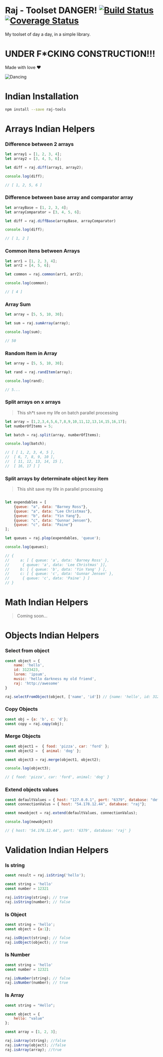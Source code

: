 # Raj - Toolset DANGER! [![Build Status](https://travis-ci.org/msfidelis/raj.svg?branch=master)](https://travis-ci.org/msfidelis/raj) [![Coverage Status](https://coveralls.io/repos/github/msfidelis/raj/badge.svg?branch=master)](https://coveralls.io/github/msfidelis/raj?branch=master)

My toolset of day a day, in a simple library. 

# UNDER F*CKING CONSTRUCTION!!!


Made with love :heart:


![Dancing](https://media.giphy.com/media/T6S6dSvPpkp1e/giphy.gif)


# Indian Installation 

```bash
npm install --save raj-tools
```

# Arrays Indian Helpers

### Difference between 2 arrays 

```javascript
let array1 = [1, 2, 3, 4];
let array2 = [3, 4, 5, 6];

let diff = raj.diff(array1, array2);

console.log(diff);

// [ 1, 2, 5, 6 ]
```

### Difference between base array and comparator array

```javascript
let arrayBase = [1, 2, 3, 4];
let arrayComparator = [3, 4, 5, 6];

let diff = raj.diffBase(arrayBase, arrayComparator)

console.log(diff);

// [ 1, 2 ]

```

### Common itens between Arrays

```javascript
let arr1 = [1, 2, 3, 4];
let arr2 = [4, 5, 6];

let common = raj.common(arr1, arr2);

console.log(common);

// [ 4 ]
```

### Array Sum

```javascript
let array = [5, 5, 10, 30];

let sum = raj.sumArray(array);

console.log(sum);

// 50
```

### Random Item in Array 

```javascript
let array = [5, 5, 10, 30];

let rand = raj.randItem(array);

console.log(rand);

// 5...
```

### Split arrays on x arrays 

> This sh*t save my life on batch parallel processing

```javascript
let array = [1,2,3,4,5,6,7,8,9,10,11,12,13,14,15,16,17];
let numberOfItems = 5;

let batch = raj.split(array, numberOfItems);

console.log(batch);

// [ [ 1, 2, 3, 4, 5 ],
//  [ 6, 7, 8, 9, 10 ],
//  [ 11, 12, 13, 14, 15 ],
//  [ 16, 17 ] ]
```

### Split arrays by determinate object key item

> This shit save my life in parallel processing 

```javascript

let expendables = [
    {queue: "a", data: "Barney Ross"},
    {queue: "a", data: "Lee Christmas"},
    {queue: "b", data: "Yin Yang"},
    {queue: "c", data: "Gunnar Jensen"},
    {queue: "c", data: "Paine"}
];

let queues = raj.plop(expendables, 'queue');

console.log(queues);

// { 
//     a: [ { queue: 'a', data: 'Barney Ross' },
//      { queue: 'a', data: 'Lee Christmas' }],
//     b: [ { queue: 'b', data: 'Yin Yang' } ],
//     c: [ { queue: 'c', data: 'Gunnar Jensen' },
//      { queue: 'c', data: 'Paine' } ] 
// }

``` 

# Math Indian Helpers

> Coming soon...

# Objects Indian Helpers

### Select from object
```javascript
const object = {
    name: 'hello',
    id: 3123423,
    lorem: 'ipsum',
    music: 'hello darkness my old friend',
    raj: 'http://awesome'
}

raj.selectFromObject(object, ['name', 'id']) // {name: 'hello', id: 3123423}
```

### Copy Objects

```javascript
const obj = {a: 'b', c: 'd'};
const copy = raj.copy(obj);
```

### Merge Objects

```javascript
const object1 =  { food: 'pizza', car: 'ford' };
const object2 =  { animal: 'dog' };

const object3 = raj.merge(object1, object2);

console.log(object3);

// { food: 'pizza', car: 'ford', animal: 'dog' }
```


### Extend objects values

```javascript
const defaultValues = { host: "127.0.0.1", port: "6379", database: "default"};
const connectionValus = { host: "54.178.12.44", database: "raj"};

const newobject = raj.extend(defaultValues, connectionValus);

console.log(newobject)

// { host: '54.178.12.44', port: '6379', database: 'raj' }
```

# Validation Indian Helpers

### Is string 

```javascript
const result = raj.isString('hello');

const string = 'hello'
const number = 12321

raj.isString(string); // true
raj.isString(number); // false
```

### Is Object 

```javascript
const string = 'hello';
const object = {a:1};

raj.isObject(string); // false
raj.isObject(object); // true
```

### Is Number 

```javascript
const string = 'hello'
const number = 12321

raj.isNumber(string); // false
raj.isNumber(number); // true
```

### Is Array 

```javascript
const string = "Hello";

const object = {
    hello: "value"
};

const array = [1, 2, 3];

raj.isArray(string); //false
raj.isArray(object); //false
raj.isArray(array); //true
```
